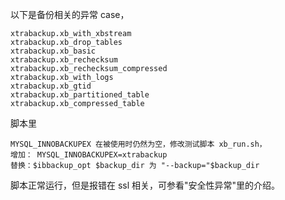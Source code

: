 
以下是备份相关的异常 case，

```
xtrabackup.xb_with_xbstream
xtrabackup.xb_drop_tables
xtrabackup.xb_basic
xtrabackup.xb_rechecksum
xtrabackup.xb_rechecksum_compressed
xtrabackup.xb_with_logs
xtrabackup.xb_gtid
xtrabackup.xb_partitioned_table
xtrabackup.xb_compressed_table
```

脚本里

```
MYSQL_INNOBACKUPEX 在被使用时仍然为空，修改测试脚本 xb_run.sh，
增加： MYSQL_INNOBACKUPEX=xtrabackup
替换：$ibbackup_opt $backup_dir 为 "--backup="$backup_dir

```
脚本正常运行，但是报错在 ssl 相关，可参看"安全性异常"里的介绍。
